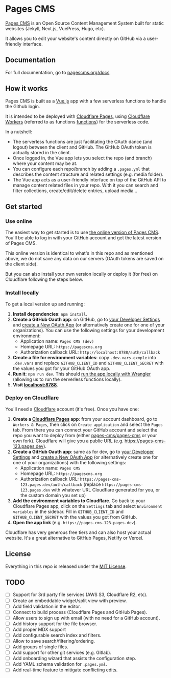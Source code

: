 # Pages CMS

[Pages CMS](https://pagescms.org) is an Open Source Content Management System built for static websites (Jekyll, Next.js, VuePress, Hugo, etc).

It allows you to edit your website's content directly on GitHub via a user-friendly interface.

## Documentation

For full documentation, go to [pagescms.org/docs](https://pagescms.org/docs)

## How it works

Pages CMS is built as a [Vue.js](https://vuejs.org/) app with a few serverless functions to handle the Github login.

It is intended to be deployed with [Cloudflare Pages](https://pages.cloudflare.com/), using [Cloudflare Workers](https://workers.cloudflare.com/) (referred to as functions [functions](https://developers.cloudflare.com/pages/functions/)) for the serverless code.

In a nutshell:

- The serverless functions are just facilitating the OAuth dance (and logout) between the client and GitHub. The GitHub OAuth token is actually stored in the client.
- Once logged in, the Vue app lets you select the repo (and branch) where your content may be at.
- You can configure each repo/branch by adding a `.pages.yml` that describes the content structure and related settings (e.g. media folder).
- The Vue app acts as a user-friendly interface on top of the GitHub API to manage content related files in your repo. With it you can search and filter collections, create/edit/delete entries, upload media...

## Get started

### Use online

The easiest way to get started is to use [the online version of Pages CMS](https://app.pagescms.org). You'll be able to log in with your GitHub account and get the latest version of Pages CMS.

This online version is identical to what's in this repo and as mentioned above, we do not save any data on our servers (OAuth tokens are saved on the client side).

But you can also install your own version locally or deploy it (for free) on Cloudflare following the steps below.

### Install locally

To get a local version up and running:

1. **Install dependencies**: `npm install`.
1. **Create a GitHub Oauth app**: on GitHub, go to [your Developer Settings](https://github.com/settings/developers) and [create a New OAuth App](https://github.com/settings/applications/new) (or alternatively create one for one of your organizations). You can use the following settings for your development environment:
    - Application name: `Pages CMS (dev)`
    - Homepage URL: `https://pagescms.org`
    - Authorization callback URL: `http://localhost:8788/auth/callback`
1. **Create a file for environment variables**: copy `.dev.vars.exmple` into `.dev.vars` and replace `GITHUB_CLIENT_ID` and `GITHUB_CLIENT_SECRET` with the values you got for your GitHub OAuth app.
1. **Run it**: `npm run dev`. This should [run the app locally with Wrangler](https://developers.cloudflare.com/pages/functions/local-development/) (allowing us to run the serverless functions locally).
1. **Visit [localhost:8788](http://localhost:8788)**.

### Deploy on Cloudflare

You'll need a [Cloudflare](https://cloudflare.com) account (it's free). Once you have one:

1. **Create a [Cloudflare Pages](https://developers.cloudflare.com/pages/) app**: from your account dashboard, go to `Workers & Pages`, then click on `Create application` and select the `Pages` tab. From there you can connect your GitHub account and select the repo you want to deploy from (either [pages-cms/pages-cms](https://github.com/pages-cms/pages-cms) or your own fork). Cloudflare will give you a public URL (e.g. https://pages-cms-123.pages.dev).
1. **Create a GitHub Oauth app**: same as for dev, go to [your Developer Settings](https://github.com/settings/developers) and [create a New OAuth App](https://github.com/settings/applications/new) (or alternatively create one for one of your organizations) with the following settings:
    - Application name: `Pages CMS`
    - Homepage URL: `https://pagescms.org`
    - Authorization callback URL: `https://pages-cms-123.pages.dev/auth/callback` (replace `https://pages-cms-123.pages.dev` with whatever URL Cloudflare generated for you, or the custom domain you set up)
1. **Add the environment variables to Cloudflare**. Go back to your Cloudflare Pages app, click on the `Settings` tab and select `Environment variables` in the sidebar. Fill in `GITHUB_CLIENT_ID` and `GITHUB_CLIENT_SECRET` with the values you got from GitHub.
1. **Open the app link** (e.g. `https://pages-cms-123.pages.dev`).

Cloudflare has very generous free tiers and can also host your actual website. It's a great alternative to GitHub Pages, Netlify or Vercel.

## License

Everything in this repo is released under the [MIT License](LICENSE).

## TODO

- [ ] Support for 3rd party file services (AWS S3, Cloudflare R2, etc).
- [ ] Create an embeddable widget/split view with preview.
- [ ] Add field validation in the editor.
- [ ] Connect to build process (Cloudflare Pages and GitHub Pages).
- [ ] Allow users to sign up with email (with no need for a GitHub account).
- [ ] Add history support for the file browser.
- [ ] Add proper MDX support
- [ ] Add configurable search index and filters.
- [ ] Allow to save search/filtering/ordering.
- [ ] Add groups of single files.
- [ ] Add support for other git services (e.g. Gitlab).
- [ ] Add onboarding wizard that assists the configuration step.
- [ ] Add YAML schema validation for `.pages.yml`.
- [ ] Add real-time feature to mitigate conflicting edits.
